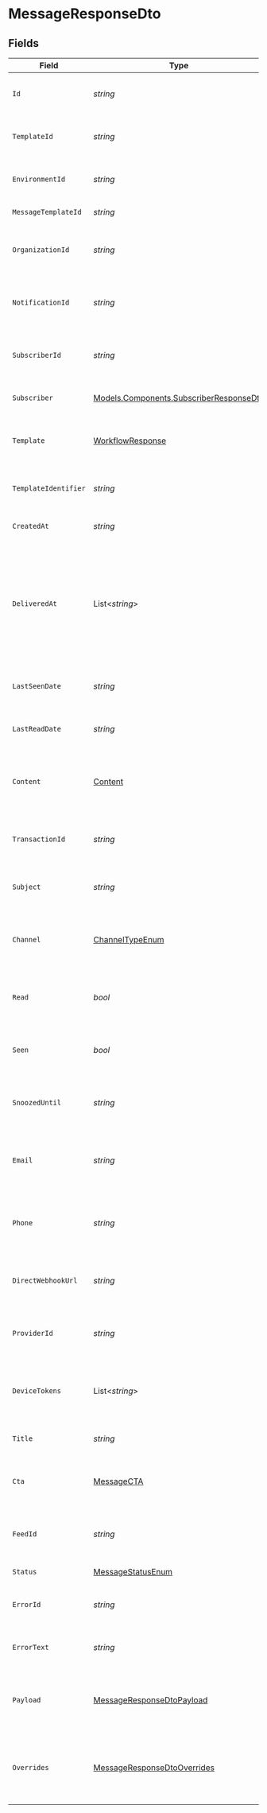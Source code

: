# MessageResponseDto


## Fields

| Field                                                                                                                | Type                                                                                                                 | Required                                                                                                             | Description                                                                                                          |
| -------------------------------------------------------------------------------------------------------------------- | -------------------------------------------------------------------------------------------------------------------- | -------------------------------------------------------------------------------------------------------------------- | -------------------------------------------------------------------------------------------------------------------- |
| `Id`                                                                                                                 | *string*                                                                                                             | :heavy_minus_sign:                                                                                                   | Unique identifier for the message                                                                                    |
| `TemplateId`                                                                                                         | *string*                                                                                                             | :heavy_minus_sign:                                                                                                   | Template ID associated with the message                                                                              |
| `EnvironmentId`                                                                                                      | *string*                                                                                                             | :heavy_check_mark:                                                                                                   | Environment ID where the message is sent                                                                             |
| `MessageTemplateId`                                                                                                  | *string*                                                                                                             | :heavy_minus_sign:                                                                                                   | Message template ID                                                                                                  |
| `OrganizationId`                                                                                                     | *string*                                                                                                             | :heavy_check_mark:                                                                                                   | Organization ID associated with the message                                                                          |
| `NotificationId`                                                                                                     | *string*                                                                                                             | :heavy_check_mark:                                                                                                   | Notification ID associated with the message                                                                          |
| `SubscriberId`                                                                                                       | *string*                                                                                                             | :heavy_check_mark:                                                                                                   | Subscriber ID associated with the message                                                                            |
| `Subscriber`                                                                                                         | [Models.Components.SubscriberResponseDto](../../Models/Components/SubscriberResponseDto.md)                          | :heavy_minus_sign:                                                                                                   | Subscriber details, if available                                                                                     |
| `Template`                                                                                                           | [WorkflowResponse](../../Models/Components/WorkflowResponse.md)                                                      | :heavy_minus_sign:                                                                                                   | Workflow template associated with the message                                                                        |
| `TemplateIdentifier`                                                                                                 | *string*                                                                                                             | :heavy_minus_sign:                                                                                                   | Identifier for the message template                                                                                  |
| `CreatedAt`                                                                                                          | *string*                                                                                                             | :heavy_check_mark:                                                                                                   | Creation date of the message                                                                                         |
| `DeliveredAt`                                                                                                        | List<*string*>                                                                                                       | :heavy_minus_sign:                                                                                                   | Array of delivery dates for the message, if the message has multiple delivery dates, for example after being snoozed |
| `LastSeenDate`                                                                                                       | *string*                                                                                                             | :heavy_minus_sign:                                                                                                   | Last seen date of the message, if available                                                                          |
| `LastReadDate`                                                                                                       | *string*                                                                                                             | :heavy_minus_sign:                                                                                                   | Last read date of the message, if available                                                                          |
| `Content`                                                                                                            | [Content](../../Models/Components/Content.md)                                                                        | :heavy_minus_sign:                                                                                                   | Content of the message, can be an email block or a string                                                            |
| `TransactionId`                                                                                                      | *string*                                                                                                             | :heavy_check_mark:                                                                                                   | Transaction ID associated with the message                                                                           |
| `Subject`                                                                                                            | *string*                                                                                                             | :heavy_minus_sign:                                                                                                   | Subject of the message, if applicable                                                                                |
| `Channel`                                                                                                            | [ChannelTypeEnum](../../Models/Components/ChannelTypeEnum.md)                                                        | :heavy_check_mark:                                                                                                   | Channel type through which the message is sent                                                                       |
| `Read`                                                                                                               | *bool*                                                                                                               | :heavy_check_mark:                                                                                                   | Indicates if the message has been read                                                                               |
| `Seen`                                                                                                               | *bool*                                                                                                               | :heavy_check_mark:                                                                                                   | Indicates if the message has been seen                                                                               |
| `SnoozedUntil`                                                                                                       | *string*                                                                                                             | :heavy_minus_sign:                                                                                                   | Date when the message will be unsnoozed                                                                              |
| `Email`                                                                                                              | *string*                                                                                                             | :heavy_minus_sign:                                                                                                   | Email address associated with the message, if applicable                                                             |
| `Phone`                                                                                                              | *string*                                                                                                             | :heavy_minus_sign:                                                                                                   | Phone number associated with the message, if applicable                                                              |
| `DirectWebhookUrl`                                                                                                   | *string*                                                                                                             | :heavy_minus_sign:                                                                                                   | Direct webhook URL for the message, if applicable                                                                    |
| `ProviderId`                                                                                                         | *string*                                                                                                             | :heavy_minus_sign:                                                                                                   | Provider ID associated with the message, if applicable                                                               |
| `DeviceTokens`                                                                                                       | List<*string*>                                                                                                       | :heavy_minus_sign:                                                                                                   | Device tokens associated with the message, if applicable                                                             |
| `Title`                                                                                                              | *string*                                                                                                             | :heavy_minus_sign:                                                                                                   | Title of the message, if applicable                                                                                  |
| `Cta`                                                                                                                | [MessageCTA](../../Models/Components/MessageCTA.md)                                                                  | :heavy_check_mark:                                                                                                   | Call to action associated with the message                                                                           |
| `FeedId`                                                                                                             | *string*                                                                                                             | :heavy_minus_sign:                                                                                                   | Feed ID associated with the message, if applicable                                                                   |
| `Status`                                                                                                             | [MessageStatusEnum](../../Models/Components/MessageStatusEnum.md)                                                    | :heavy_check_mark:                                                                                                   | Status of the message                                                                                                |
| `ErrorId`                                                                                                            | *string*                                                                                                             | :heavy_minus_sign:                                                                                                   | Error ID if the message has an error                                                                                 |
| `ErrorText`                                                                                                          | *string*                                                                                                             | :heavy_minus_sign:                                                                                                   | Error text if the message has an error                                                                               |
| `Payload`                                                                                                            | [MessageResponseDtoPayload](../../Models/Components/MessageResponseDtoPayload.md)                                    | :heavy_minus_sign:                                                                                                   | The payload that was used to send the notification trigger                                                           |
| `Overrides`                                                                                                          | [MessageResponseDtoOverrides](../../Models/Components/MessageResponseDtoOverrides.md)                                | :heavy_minus_sign:                                                                                                   | Provider specific overrides used when triggering the notification                                                    |